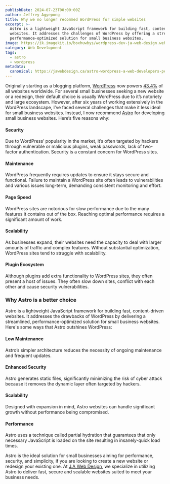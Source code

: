 ```yaml
---
publishDate: 2024-07-23T00:00:00Z
author: Jeffrey Agyepong
title: Why we no longer recommed WordPress for simple websites
excerpt: >-
  Astro is a lightweight JavaScript framework for building fast, content-driven
  websites. It addresses the challenges of WordPress by offering a streamlined,
  performance-optimized solution for small business websites.
image: https://ik.imagekit.io/boxhuwbys/wordpress-dev-ja-web-design.webp
category: Web Development
tags:
  - astro
  - wordpress
metadata:
  canonical: https://jawebdesign.ca/astro-wordpress-a-web-developers-perspective
---
```

Originally starting as a blogging platform, <a href="https://wordpress.org/" target="_blank">WordPress</a> now powers <a href="https://www.wpzoom.com/blog/wordpress-statistics/" target="_blank">43.4%</a> of all websites worldwide. For several small businesses seeking a new website or a redesign, their default choice is usually WordPress due to it’s notoriety and large ecosystem. However, after six years of working extensively in the WordPress landscape, I’ve faced several challenges that make it less ideal for small business websites. Instead, I now recommend <a href="https://astro.build/" target="_blank">Astro</a> for developing small business websites. Here’s five reasons why:

#### Security

Due to WordPress’ popularity in the market, it’s often targeted by hackers through vulnerable or malicious plugins, weak passwords, lack of two-factor authentication. Security is a constant concern for WordPress sites.

#### Maintenance

WordPress frequently requires updates to ensure it stays secure and functional. Failure to maintain a WordPress site often leads to vulnerabilities and various issues long-term, demanding consistent monitoring and effort.

#### Page Speed

WordPress sites are notorious for slow performance due to the many features it contains out of the box. Reaching optimal performance requires a significant amount of work.

#### Scalability

As businesses expand, their websites need the capacity to deal with larger amounts of traffic and complex features. Without substantial optimization, WordPress sites tend to struggle with scalability.

#### Plugin Ecosystem

Although plugins add extra functionality to WordPress sites, they often present a host of issues. They often slow down sites, conflict with each other and cause security vulnerabilities.

### Why Astro is a better choice

Astro is a lightweight JavaScript framework for building fast, content-driven websites. It addresses the drawbacks of WordPress by delivering a streamlined, performance-optimized solution for small business websites. Here's some ways that Astro outshines WordPress:

#### Low Maintenance

Astro’s simpler architecture reduces the necessity of ongoing maintenance and frequent updates.

#### Enhanced Security

Astro generates static files, significantly minimizing the risk of cyber attack because it removes the dynamic layer often targeted by hackers.

#### Scalability

Designed with expansion in mind, Astro websites can handle significant growth without performance being compromised.

#### Performance

Astro uses a technique called partial hydration that guarantees that only necessary JavaScript is loaded on the site resulting in insanely-quick load times.

Astro is the ideal solution for small businesses aiming for performance, security, and simplicity, if you are looking to create a new website or redesign your existing one. At <a href="https://jawebdesign.ca/services/web-design" target="_blank">J.A Web Design</a>, we specialize in utilizing Astro to deliver fast, secure and scalable websites suited to meet your business needs.